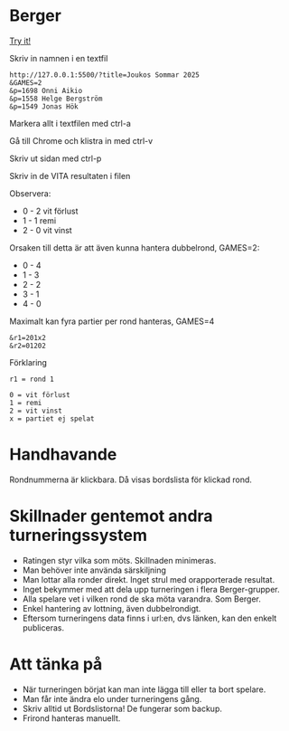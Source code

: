 # Berger

[Try it!](https://christernilsson.github.io/2025/013-Berger/)

Skriv in namnen i en textfil

```
http://127.0.0.1:5500/?title=Joukos Sommar 2025
&GAMES=2
&p=1698 Onni Aikio
&p=1558 Helge Bergström
&p=1549 Jonas Hök
```

Markera allt i textfilen med ctrl-a

Gå till Chrome och klistra in med ctrl-v

Skriv ut sidan med ctrl-p

Skriv in de VITA resultaten i filen  

Observera: 
* 0 - 2 vit förlust
* 1 - 1 remi
* 2 - 0 vit vinst

Orsaken till detta är att även kunna hantera dubbelrond, GAMES=2:
* 0 - 4
* 1 - 3
* 2 - 2
* 3 - 1
* 4 - 0

Maximalt kan fyra partier per rond hanteras, GAMES=4

```
&r1=201x2
&r2=01202
```

Förklaring
```
r1 = rond 1

0 = vit förlust
1 = remi
2 = vit vinst
x = partiet ej spelat
```

# Handhavande

Rondnummerna är klickbara. Då visas bordslista för klickad rond.

# Skillnader gentemot andra turneringssystem

* Ratingen styr vilka som möts. Skillnaden minimeras.
* Man behöver inte använda särskiljning
* Man lottar alla ronder direkt. Inget strul med orapporterade resultat.
* Inget bekymmer med att dela upp turneringen i flera Berger-grupper.
* Alla spelare vet i vilken rond de ska möta varandra. Som Berger.
* Enkel hantering av lottning, även dubbelrondigt.
* Eftersom turneringens data finns i url:en, dvs länken, kan den enkelt publiceras.

# Att tänka på

* När turneringen börjat kan man inte lägga till eller ta bort spelare. 
* Man får inte ändra elo under turneringens gång.
* Skriv alltid ut Bordslistorna! De fungerar som backup.
* Frirond hanteras manuellt.
